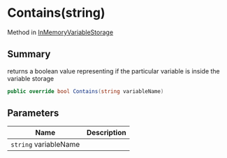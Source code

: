 # Contains(string)

Method in [InMemoryVariableStorage](yarn.unity.inmemoryvariablestorage.md)

## Summary

returns a boolean value representing if the particular variable is inside the variable storage

```csharp
public override bool Contains(string variableName)
```

## Parameters

| Name                  | Description |
| --------------------- | ----------- |
| `string` variableName |             |
